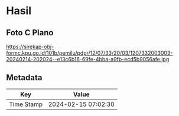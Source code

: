 # Hasil

## Foto C Plano

https://sirekap-obj-formc.kpu.go.id/101b/pemilu/pdpr/12/07/33/20/03/1207332003003-20240214-202024--e13c6b16-69fe-4bba-a9fb-ecd5b9056afe.jpg


## Metadata

| Key        | Value               |
| ---------- | ------------------- |
| Time Stamp | 2024-02-15 07:02:30 |



